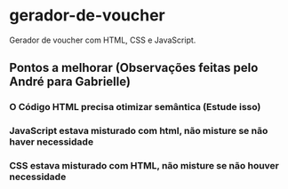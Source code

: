 # gerador-de-voucher
Gerador de voucher com HTML, CSS e JavaScript. 

## Pontos a melhorar (Observações feitas pelo André para Gabrielle)
### O Código HTML precisa otimizar semântica (Estude isso)
### JavaScript estava misturado com html, não misture se não haver necessidade
### CSS estava misturado com HTML, não misture se não houver necessidade